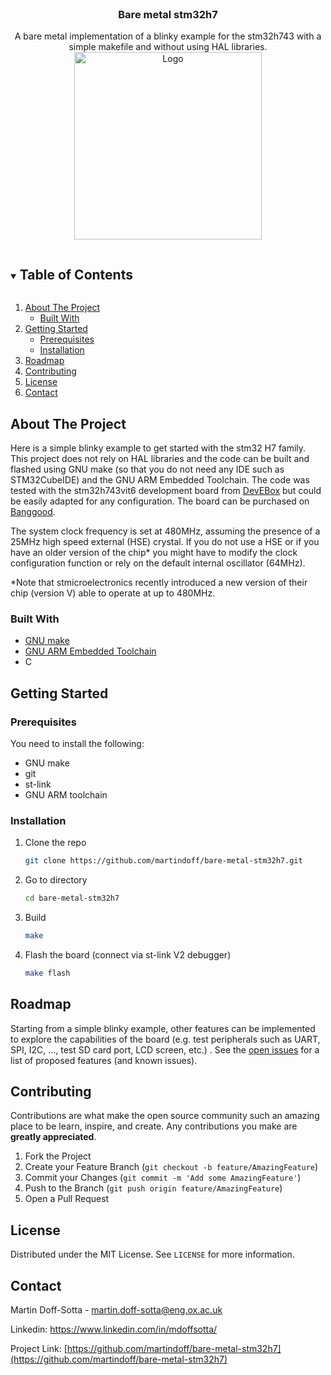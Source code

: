 <!-- PROJECT LOGO -->
<br />
<p align="center">
    

  <h3 align="center">Bare metal stm32h7</h3>

  <p align="center">
    A bare metal implementation of a blinky example for the stm32h743 with a simple makefile and without using HAL libraries. 
    <br />
    <img src="https://github.com/mcauser/MCUDEV_DEVEBOX_H7XX_M/blob/master/docs/STM32H7XX_M.jpg" alt="Logo" width="300" height="300">
  </p>
  
  
</p>



<!-- TABLE OF CONTENTS -->
<details open="open">
  <summary><h2 style="display: inline-block">Table of Contents</h2></summary>
  <ol>
    <li>
      <a href="#about-the-project">About The Project</a>
      <ul>
        <li><a href="#built-with">Built With</a></li>
      </ul>
    </li>
    <li>
      <a href="#getting-started">Getting Started</a>
      <ul>
        <li><a href="#prerequisites">Prerequisites</a></li>
        <li><a href="#installation">Installation</a></li>
      </ul>
    </li>
    <li><a href="#roadmap">Roadmap</a></li>
    <li><a href="#contributing">Contributing</a></li>
    <li><a href="#license">License</a></li>
    <li><a href="#contact">Contact</a></li>
  </ol>
</details>



<!-- ABOUT THE PROJECT -->
## About The Project

Here is a simple blinky example to get started with the stm32 H7 family. This project does not rely on HAL libraries and the code can be built and flashed using GNU make (so that you do not need any IDE such as STM32CubeIDE) and the GNU ARM Embedded Toolchain. The code was tested with the stm32h743vit6 development board from <a href="https://github.com/mcauser/MCUDEV_DEVEBOX_H7XX_M">DevEBox</a> but could be easily adapted for any configuration. The board can be purchased on  <a href="https://www.banggood.com/STM32H750VBT6-or-STM32H743VIT6-STM32H7-Development-Board-STM32-System-Board-M7-Core-Board-TFT-Interface-with-USB-Cable-p-1661383.html?cur_warehouse=CN&ID=6288383">Banggood</a>. 

The system clock frequency is set at 480MHz, assuming the presence of a 25MHz high speed external (HSE) crystal. If you do not use a HSE or if you have an older version of the chip* you might have to modify the clock configuration function or rely on the default internal oscillator (64MHz).  

*Note that stmicroelectronics recently introduced a new version of their chip (version V) able to operate at up to 480MHz.


### Built With

* [GNU make](https://www.gnu.org/software/make/)
* [GNU ARM Embedded Toolchain](https://developer.arm.com/tools-and-software/open-source-software/developer-tools/gnu-toolchain/gnu-rm/downloads)
* C



<!-- GETTING STARTED -->
## Getting Started


### Prerequisites

You need to install the following:
* GNU make
* git 
* st-link 
* GNU ARM toolchain 

### Installation

1. Clone the repo
   ```sh
   git clone https://github.com/martindoff/bare-metal-stm32h7.git
   ```
2. Go to directory 
   ```sh
   cd bare-metal-stm32h7
   ```
3. Build
   ```sh
   make
   ```
3. Flash the board (connect via st-link V2 debugger) 
   ```sh
   make flash
   ```

<!-- ROADMAP -->
## Roadmap

Starting from a simple blinky example, other features can be implemented to explore the capabilities of the board (e.g. test peripherals such as UART, SPI, I2C, ..., test SD card port, LCD screen, etc.) . 
See the [open issues](https://github.com/martindoff/bare-metal-stm32h7/issues) for a list of proposed features (and known issues).



<!-- CONTRIBUTING -->
## Contributing

Contributions are what make the open source community such an amazing place to be learn, inspire, and create. Any contributions you make are **greatly appreciated**.

1. Fork the Project
2. Create your Feature Branch (`git checkout -b feature/AmazingFeature`)
3. Commit your Changes (`git commit -m 'Add some AmazingFeature'`)
4. Push to the Branch (`git push origin feature/AmazingFeature`)
5. Open a Pull Request



<!-- LICENSE -->
## License

Distributed under the MIT License. See `LICENSE` for more information.



<!-- CONTACT -->
## Contact

Martin Doff-Sotta - martin.doff-sotta@eng.ox.ac.uk

Linkedin: https://www.linkedin.com/in/mdoffsotta/

Project Link: [https://github.com/martindoff/bare-metal-stm32h7](https://github.com/martindoff/bare-metal-stm32h7)





<!-- MARKDOWN LINKS & IMAGES -->
<!-- https://www.markdownguide.org/basic-syntax/#reference-style-links -->
[contributors-shield]: https://img.shields.io/github/contributors/github_username/repo.svg?style=for-the-badge
[contributors-url]: https://github.com/github_username/repo/graphs/contributors
[forks-shield]: https://img.shields.io/github/forks/github_username/repo.svg?style=for-the-badge
[forks-url]: https://github.com/github_username/repo/network/members
[stars-shield]: https://img.shields.io/github/stars/github_username/repo.svg?style=for-the-badge
[stars-url]: https://github.com/github_username/repo/stargazers
[issues-shield]: https://img.shields.io/github/issues/github_username/repo.svg?style=for-the-badge
[issues-url]: https://github.com/github_username/repo/issues
[license-shield]: https://img.shields.io/github/license/github_username/repo.svg?style=for-the-badge
[license-url]: https://github.com/github_username/repo/blob/master/LICENSE.txt
[linkedin-shield]: https://img.shields.io/badge/-LinkedIn-black.svg?style=for-the-badge&logo=linkedin&colorB=555
[linkedin-url]: https://linkedin.com/in/github_username

